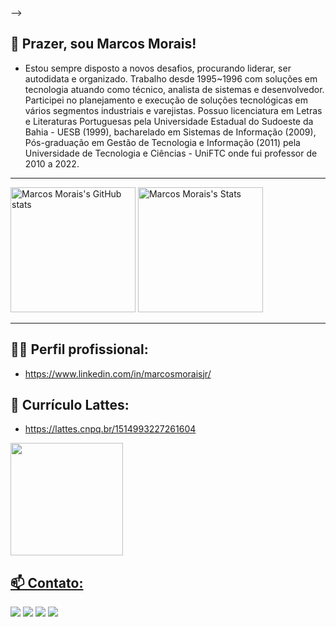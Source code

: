 <!--<figure style="height:100px; position:relative; background-color:#e2001a; margin-left:-9px; margin-top:-100px; " >
	<img 
		src="https://user-images.githubusercontent.com/26969915/187194803-0d64dae2-bfbf-4813-be01-89006ce96160.jpg" 
		alt="Foto para clip" 
		height="150px" 
		style="position:absolute; clip:rect(70px, 963px, 225px, 0px); " > 
		<!-- top right bottom left  /-->
</figure> -->

## 🤝 Prazer, sou Marcos Morais!

- Estou sempre disposto a novos desafios, procurando liderar, ser autodidata e organizado. Trabalho desde 1995~1996 com soluções em tecnologia atuando como técnico, analista de sistemas e desenvolvedor. Participei no planejamento e execução de soluções tecnológicas em vários segmentos industriais e varejistas. Possuo licenciatura em Letras e Literaturas Portuguesas pela Universidade Estadual do Sudoeste da Bahia - UESB (1999), bacharelado em Sistemas de Informação (2009), Pós-graduação em Gestão de Tecnologia e Informação (2011) pela Universidade de Tecnologia e Ciências - UniFTC onde fui professor de 2010 a 2022.

***
 <img height="200px" src="https://github-readme-stats-beryl.vercel.app/api?username=mmstec&theme=tokyonight&show_icons=true" alt="Marcos Morais's GitHub stats"><img>
 <img height="200px" src="https://github-readme-stats-beryl.vercel.app/api/top-langs/?username=mmstec&theme=tokyonight" alt="Marcos Morais's Stats" ><img>
***

## 👨‍💻 Perfil profissional:
- <a href="https://www.linkedin.com/in/marcosmoraisjr/">https://www.linkedin.com/in/marcosmoraisjr/</a> 

## 👋 Currículo Lattes:
- <a href="https://lattes.cnpq.br/1514993227261604">https://lattes.cnpq.br/1514993227261604</a> 
<div>
<a href="https://github.com/mmstec">
<img height="180em" src="https://github-readme-stats.vercel.app/api/top-langs/?username=mmstec&layout=compact&langs_count=7&theme=light"/>
</div>

## 📫 Contato:
<div>
     <a href="https://www.linkedin.com/in/mmstec" target="_blank"><img src="https://img.shields.io/badge/-LinkedIn-%230077B5?style=for-the-badge&logo=linkedin&logoColor=white" target="_blank"></a>  
     <a href="https://www.youtube.com/mmstec" target="_blank"><img src="https://img.shields.io/badge/YouTube-FF0000?style=for-the-badge&logo=youtube&logoColor=white" target="_blank"></a>
     <a href="https://instagram.com/mmstec" target="_blank"><img src="https://img.shields.io/badge/-Instagram-%23E4405F?style=for-the-badge&logo=instagram&logoColor=white" target="_blank"></a>
     <a href = "mailto:mmstec@gmail.com"><img src="https://img.shields.io/badge/Gmail-D14836?style=for-the-badge&logo=gmail&logoColor=white" target="_blank"></a>
</div>
